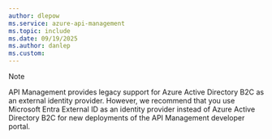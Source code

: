 ```yaml
---
author: dlepow
ms.service: azure-api-management
ms.topic: include
ms.date: 09/19/2025
ms.author: danlep
ms.custom:
---
```


> [!NOTE]
> API Management provides legacy support for Azure Active Directory B2C as an external identity provider. However, we recommend that you use Microsoft Entra External ID as an identity provider instead of Azure Active Directory B2C for new deployments of the API Management developer portal.